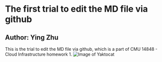 # The first trial to edit the MD file via github
## Author: Ying Zhu
This is the trial to edit the MD file via github, which is a part of CMU 14848 - Cloud Infrastructure homework 1.
![Image of Yaktocat](https://octodex.github.com/images/yaktocat.png)


